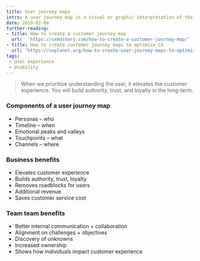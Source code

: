 ```yaml
---
title: User journey maps
intro: A user journey map is a visual or graphic interpretation of the overall story from an individual’s perspective of their relationship with an organisation, service, product or brand, over time and across channels. 
date: 2019-02-04
further-reading:
- title: How to create a customer journey map
  url:  'https://uxmastery.com/how-to-create-a-customer-journey-map/'
- title: How to create customer journey maps to optimize CX
  url: 'https://uxplanet.org/how-to-create-user-journey-maps-to-optimize-cx-ed82ac5ee29a'
tags:
 - User experience
 - Usability
---
```




> When we prioritise understanding the user, it elevates the customer experience. You will build authority, trust, and loyalty in the long-term. 

### Components of a user journey map
* Personas – who
* Timeline – when
* Emotional peaks and valleys
* Touchpoints – what
* Channels – where

### Business benefits
* Elevates customer experience
* Builds authority, trust, loyalty
* Removes roadblocks for users
* Additional revenue
* Saves customer service cost

### Team team benefits 
* Better internal communication + collaboration
* Alignment on challenges + objectives
* Discovery of unknowns
* Increased ownership
* Shows how individuals impact customer experience